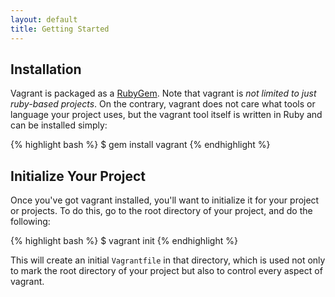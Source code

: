 ```yaml
---
layout: default
title: Getting Started
---
```

## Installation

Vagrant is packaged as a [RubyGem](http://rubyforge.org/projects/rubygems). Note that
vagrant is _not limited to just ruby-based projects_. On the contrary, vagrant does not
care what tools or language your project uses, but the vagrant tool itself is written
in Ruby and can be installed simply:

{% highlight bash %}
$ gem install vagrant
{% endhighlight %}

## Initialize Your Project

Once you've got vagrant installed, you'll want to initialize it for your project or
projects. To do this, go to the root directory of your project, and do the following:

{% highlight bash %}
$ vagrant init
{% endhighlight %}

This will create an initial `Vagrantfile` in that directory, which is used not only
to mark the root directory of your project but also to control every aspect of vagrant.
